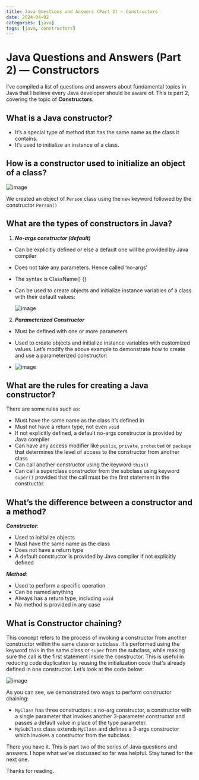 ```yaml
---
title: Java Questions and Answers (Part 2) — Constructors
date: 2024-04-02
categories: [java]
tags: [java, constructors]
---
```


# Java Questions and Answers (Part 2) — Constructors

I’ve compiled a list of questions and answers about fundamental topics in Java that I believe every Java developer should be aware of. This is part 2, covering the topic of **Constructors**.

## What is a Java constructor?
- It’s a special type of method that has the same name as the class it contains.
- It’s used to initialize an instance of a class.

## How is a constructor used to initialize an object of a class?

![image](https://github.com/Firasama29/my-blog/assets/67781796/1857a0c8-915a-4a86-a0a5-946ae5774498)

We created an object of `Person` class using the `new` keyword followed by the constructor `Person()`

## What are the types of constructors in Java?
1. ***No-args constructor (default)***
- Can be explicitly defined or else a default one will be provided by Java compiler
- Does not take any parameters. Hence called ‘no-args’
- The syntax is ClassName() {}
- Can be used to create objects and initialize instance variables of a class with their default values:

  ![image](https://github.com/Firasama29/my-blog/assets/67781796/c76cf80f-45ca-4e3d-b504-0b4930808b2a)

2. ***Parameterized Constructor***
- Must be defined with one or more parameters
- Used to create objects and initialize instance variables with customized values. Let’s modify the above example to demonstrate how to create and use a parameterized constructor:

- ![image](https://github.com/Firasama29/my-blog/assets/67781796/66d66a7d-d98b-4bf3-8825-5ba3bb347bb0)

## What are the rules for creating a Java constructor?
There are some rules such as:

- Must have the same name as the class it’s defined in
- Must not have a return type, not even `void`
- If not explicitly defined, a default no-args constructor is provided by Java compiler
- Can have any access modifier like `public`, `private`, `protected` or `package` that determines the level of access to the constructor from another class
- Can call another constructor using the keyword `this()`
- Can call a superclass constructor from the subclass using keyword `super()` provided that the call must be the first statement in the constructor.

## What’s the difference between a constructor and a method?
***Constructor***:

- Used to initialize objects
- Must have the same name as the class
- Does not have a return type
- A default constructor is provided by Java compiler if not explicitly defined

***Method***:

- Used to perform a specific operation
- Can be named anything
- Always has a return type, including `void`
- No method is provided in any case

## What is Constructor chaining?
This concept refers to the process of invoking a constructor from another constructor within the same class or subclass. It’s performed using the keyword `this` in the same class or `super` from the subclass, while making sure the call is the first statement inside the constructor. This is useful in reducing code duplication by reusing the initialization code that's already defined in one constructor. Let’s look at the code below:

![image](https://github.com/Firasama29/my-blog/assets/67781796/105d005e-da72-4b8b-8bf7-a3a0a7f1c73c)

As you can see, we demonstrated two ways to perform constructor chaining:
- `MyClass` has three constructors: a no-arg constructor, a constructor with a single parameter that invokes another 3-parameter constructor and passes a default value in place of the type parameter.
- `MySubClass` class extends `MyClass` and defines a 3-args constructor which invokes a constructor from the subclass.

There you have it. This is part two of the series of Java questions and answers. I hope what we’ve discussed so far was helpful. Stay tuned for the next one.

Thanks for reading.